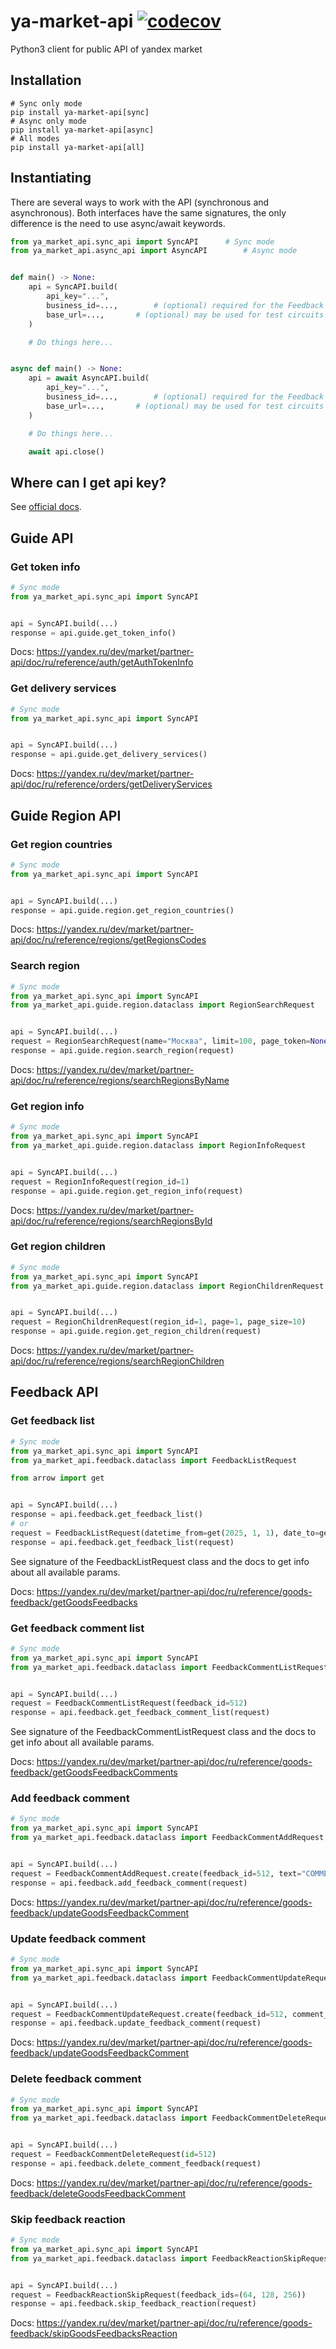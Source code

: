 # ya-market-api [![codecov](https://codecov.io/gh/Kirill-Lekhov/ya-market-api/graph/badge.svg?token=2S6OTYCJF8)](https://codecov.io/gh/Kirill-Lekhov/ya-market-api)
Python3 client for public API of yandex market

## Installation
```shell
# Sync only mode
pip install ya-market-api[sync]
# Async only mode
pip install ya-market-api[async]
# All modes
pip install ya-market-api[all]
```

## Instantiating
There are several ways to work with the API (synchronous and asynchronous). Both interfaces have the same signatures, the only difference is the need to use async/await keywords.

```python
from ya_market_api.sync_api import SyncAPI		# Sync mode
from ya_market_api.async_api import AsyncAPI		# Async mode


def main() -> None:
	api = SyncAPI.build(
		api_key="...",
		business_id=...,		# (optional) required for the Feedback API
		base_url=...,		# (optional) may be used for test circuits
	)

	# Do things here...


async def main() -> None:
	api = await AsyncAPI.build(
		api_key="...",
		business_id=...,		# (optional) required for the Feedback API
		base_url=...,		# (optional) may be used for test circuits
	)

	# Do things here...

	await api.close()
```

## Where can I get api key?
See [official docs](https://yandex.ru/dev/market/partner-api/doc/ru/concepts/api-key).

## Guide API
### Get token info
```python
# Sync mode
from ya_market_api.sync_api import SyncAPI


api = SyncAPI.build(...)
response = api.guide.get_token_info()
```

Docs: https://yandex.ru/dev/market/partner-api/doc/ru/reference/auth/getAuthTokenInfo

### Get delivery services
```python
# Sync mode
from ya_market_api.sync_api import SyncAPI


api = SyncAPI.build(...)
response = api.guide.get_delivery_services()
```

Docs: https://yandex.ru/dev/market/partner-api/doc/ru/reference/orders/getDeliveryServices

## Guide Region API
### Get region countries
```python
# Sync mode
from ya_market_api.sync_api import SyncAPI


api = SyncAPI.build(...)
response = api.guide.region.get_region_countries()
```

Docs: https://yandex.ru/dev/market/partner-api/doc/ru/reference/regions/getRegionsCodes

### Search region
```python
# Sync mode
from ya_market_api.sync_api import SyncAPI
from ya_market_api.guide.region.dataclass import RegionSearchRequest


api = SyncAPI.build(...)
request = RegionSearchRequest(name="Москва", limit=100, page_token=None)
response = api.guide.region.search_region(request)
```

Docs: https://yandex.ru/dev/market/partner-api/doc/ru/reference/regions/searchRegionsByName

### Get region info
```python
# Sync mode
from ya_market_api.sync_api import SyncAPI
from ya_market_api.guide.region.dataclass import RegionInfoRequest


api = SyncAPI.build(...)
request = RegionInfoRequest(region_id=1)
response = api.guide.region.get_region_info(request)
```

Docs: https://yandex.ru/dev/market/partner-api/doc/ru/reference/regions/searchRegionsById

### Get region children
```python
# Sync mode
from ya_market_api.sync_api import SyncAPI
from ya_market_api.guide.region.dataclass import RegionChildrenRequest


api = SyncAPI.build(...)
request = RegionChildrenRequest(region_id=1, page=1, page_size=10)
response = api.guide.region.get_region_children(request)
```

Docs: https://yandex.ru/dev/market/partner-api/doc/ru/reference/regions/searchRegionChildren

## Feedback API
### Get feedback list
```python
# Sync mode
from ya_market_api.sync_api import SyncAPI
from ya_market_api.feedback.dataclass import FeedbackListRequest

from arrow import get


api = SyncAPI.build(...)
response = api.feedback.get_feedback_list()
# or
request = FeedbackListRequest(datetime_from=get(2025, 1, 1), date_to=get(2025, 1, 31))
response = api.feedback.get_feedback_list(request)
```

See signature of the FeedbackListRequest class and the docs to get info about all available params.

Docs: https://yandex.ru/dev/market/partner-api/doc/ru/reference/goods-feedback/getGoodsFeedbacks

### Get feedback comment list
```python
# Sync mode
from ya_market_api.sync_api import SyncAPI
from ya_market_api.feedback.dataclass import FeedbackCommentListRequest


api = SyncAPI.build(...)
request = FeedbackCommentListRequest(feedback_id=512)
response = api.feedback.get_feedback_comment_list(request)
```

See signature of the FeedbackCommentListRequest class and the docs to get info about all available params.

Docs: https://yandex.ru/dev/market/partner-api/doc/ru/reference/goods-feedback/getGoodsFeedbackComments

### Add feedback comment
```python
# Sync mode
from ya_market_api.sync_api import SyncAPI
from ya_market_api.feedback.dataclass import FeedbackCommentAddRequest


api = SyncAPI.build(...)
request = FeedbackCommentAddRequest.create(feedback_id=512, text="COMMENT_TEXT", parent_id=1024)
response = api.feedback.add_feedback_comment(request)
```

Docs: https://yandex.ru/dev/market/partner-api/doc/ru/reference/goods-feedback/updateGoodsFeedbackComment

### Update feedback comment
```python
# Sync mode
from ya_market_api.sync_api import SyncAPI
from ya_market_api.feedback.dataclass import FeedbackCommentUpdateRequest


api = SyncAPI.build(...)
request = FeedbackCommentUpdateRequest.create(feedback_id=512, comment_id=2048, text="COMMENT_TEXT")
response = api.feedback.update_feedback_comment(request)
```

Docs: https://yandex.ru/dev/market/partner-api/doc/ru/reference/goods-feedback/updateGoodsFeedbackComment

### Delete feedback comment
```python
# Sync mode
from ya_market_api.sync_api import SyncAPI
from ya_market_api.feedback.dataclass import FeedbackCommentDeleteRequest


api = SyncAPI.build(...)
request = FeedbackCommentDeleteRequest(id=512)
response = api.feedback.delete_comment_feedback(request)
```

Docs: https://yandex.ru/dev/market/partner-api/doc/ru/reference/goods-feedback/deleteGoodsFeedbackComment

### Skip feedback reaction
```python
# Sync mode
from ya_market_api.sync_api import SyncAPI
from ya_market_api.feedback.dataclass import FeedbackReactionSkipRequest


api = SyncAPI.build(...)
request = FeedbackReactionSkipRequest(feedback_ids=(64, 128, 256))
response = api.feedback.skip_feedback_reaction(request)
```

Docs: https://yandex.ru/dev/market/partner-api/doc/ru/reference/goods-feedback/skipGoodsFeedbacksReaction
